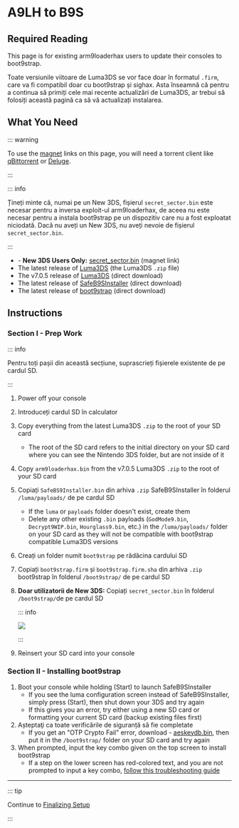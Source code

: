 # A9LH to B9S

## Required Reading

This page is for existing arm9loaderhax users to update their consoles to boot9strap.

Toate versiunile viitoare de Luma3DS se vor face doar în formatul `.firm`, care va fi compatibil doar cu boot9strap și sighax. Asta înseamnă că pentru a continua să primiți cele mai recente actualizări de Luma3DS, ar trebui să folosiți această pagină ca să vă actualizați instalarea.

## What You Need

::: warning

To use the [magnet](https://wikipedia.org/wiki/Magnet_URI_scheme) links on this page, you will need a torrent client like [qBittorrent](https://www.qbittorrent.org/download.php) or [Deluge](http://dev.deluge-torrent.org/wiki/Download).

:::

::: info

Țineți minte că, numai pe un New 3DS, fișierul `secret_sector.bin` este necesar pentru a inversa exploit-ul arm9loaderhax, de aceea nu este necesar pentru a instala boot9strap pe un dispozitiv care nu a fost exploatat niciodată. Dacă nu aveți un New 3DS, nu aveți nevoie de fișierul `secret_sector.bin`.

:::

- <font-awesome-icon icon="fa-solid fa-magnet"/> - **New 3DS Users Only:** [secret_sector.bin](magnet:?xt=urn:btih:15a3c97acf17d67af98ae8657cc66820cc58f655\&dn=secret_sector.bin\&tr=udp%3a%2f%2ftracker.torrent.eu.org%3a451%2fannounce\&tr=udp%3a%2f%2ftracker.lelux.fi%3a6969%2fannounce\&tr=udp%3a%2f%2ftracker.loadbt.com%3a6969%2fannounce\&tr=udp%3a%2f%2ftracker.moeking.me%3a6969%2fannounce\&tr=udp%3a%2f%2ftracker.monitorit4.me%3a6969%2fannounce\&tr=udp%3a%2f%2ftracker.ololosh.space%3a6969%2fannounce\&tr=udp%3a%2f%2ftracker.pomf.se%3a80%2fannounce\&tr=udp%3a%2f%2ftracker.srv00.com%3a6969%2fannounce\&tr=udp%3a%2f%2ftracker.theoks.net%3a6969%2fannounce\&tr=udp%3a%2f%2ftracker.tiny-vps.com%3a6969%2fannounce\&tr=udp%3a%2f%2fopen.tracker.cl%3a1337%2fannounce\&tr=udp%3a%2f%2ftracker.zerobytes.xyz%3a1337%2fannounce\&tr=udp%3a%2f%2ftracker1.bt.moack.co.kr%3a80%2fannounce\&tr=udp%3a%2f%2fvibe.sleepyinternetfun.xyz%3a1738%2fannounce\&tr=udp%3a%2f%2fwww.torrent.eu.org%3a451%2fannounce\&tr=udp%3a%2f%2ftracker.openbittorrent.com%3a6969%2fannounce\&tr=udp%3a%2f%2f9.rarbg.com%3a2810%2fannounce\&tr=udp%3a%2f%2ftracker.opentrackr.org%3a1337%2fannounce\&tr=udp%3a%2f%2fexodus.desync.com%3a6969%2fannounce\&tr=http%3a%2f%2fopenbittorrent.com%3a80%2fannounce) (magnet link)
- The latest release of [Luma3DS](https://github.com/LumaTeam/Luma3DS/releases/latest) (the Luma3DS `.zip` file)
- The v7.0.5 release of [Luma3DS](https://github.com/LumaTeam/Luma3DS/releases/download/v7.0.5/Luma3DSv7.0.5.zip) (direct download)
- The latest release of [SafeB9SInstaller](https://github.com/d0k3/SafeB9SInstaller/releases/download/v0.0.7/SafeB9SInstaller-20170605-122940.zip) (direct download)
- The latest release of [boot9strap](https://github.com/SciresM/boot9strap/releases/download/1.4/boot9strap-1.4.zip) (direct download)

## Instructions

### Section I - Prep Work

::: info

Pentru toți pașii din această secțiune, suprascrieți fișierele existente de pe cardul SD.

:::

1. Power off your console

2. Introduceți cardul SD în calculator

3. Copy everything from the latest Luma3DS `.zip` to the root of your SD card
   - The root of the SD card refers to the initial directory on your SD card where you can see the Nintendo 3DS folder, but are not inside of it

4. Copy `arm9loaderhax.bin` from the v7.0.5 Luma3DS `.zip` to the root of your SD card

5. Copiați `SafeBS9Installer.bin` din arhiva `.zip` SafeB9SInstaller în folderul `/luma/payloads/` de pe cardul SD
   - If the `luma` or `payloads` folder doesn't exist, create them
   - Delete any other existing `.bin` payloads (`GodMode9.bin`, `Decrypt9WIP.bin`, `Hourglass9.bin`, etc.) in the `/luma/payloads/` folder on your SD card as they will not be compatible with boot9strap compatible Luma3DS versions

6. Creați un folder numit `boot9strap` pe rădăcina cardului SD

7. Copiați `boot9strap.firm` și `boot9strap.firm.sha` din arhiva `.zip` boot9strap în folderul `/boot9strap/` de pe cardul SD

8. **Doar utilizatorii de New 3DS:** Copiați `secret_sector.bin` în folderul `/boot9strap/`de pe cardul SD

   ::: info

   ![](/images/screenshots/a9lh-to-b9s-root-layout.png)

   :::

9. Reinsert your SD card into your console

### Section II - Installing boot9strap

1. Boot your console while holding (Start) to launch SafeB9SInstaller
   - If you see the luma configuration screen instead of SafeB9SInstaller, simply press (Start), then shut down your 3DS and try again
   - If this gives you an error, try either using a new SD card or formatting your current SD card (backup existing files first)
2. Așteptaţi ca toate verificările de siguranță să fie completate
   - If you get an "OTP Crypto Fail" error, download <font-awesome-icon icon="fa-solid fa-magnet"/> - [aeskeydb.bin](magnet:?xt=urn:btih:d25dab06a7e127922d70ddaa4fe896709dc99a1e\&dn=aeskeydb.bin\&tr=udp%3a%2f%2ftracker.tiny-vps.com%3a6969%2fannounce\&tr=udp%3a%2f%2ftracker.lelux.fi%3a6969%2fannounce\&tr=udp%3a%2f%2ftracker.loadbt.com%3a6969%2fannounce\&tr=udp%3a%2f%2ftracker.moeking.me%3a6969%2fannounce\&tr=udp%3a%2f%2ftracker.monitorit4.me%3a6969%2fannounce\&tr=udp%3a%2f%2ftracker.ololosh.space%3a6969%2fannounce\&tr=udp%3a%2f%2ftracker.pomf.se%3a80%2fannounce\&tr=udp%3a%2f%2ftracker.srv00.com%3a6969%2fannounce\&tr=udp%3a%2f%2ftracker.theoks.net%3a6969%2fannounce\&tr=udp%3a%2f%2fopen.tracker.cl%3a1337%2fannounce\&tr=udp%3a%2f%2ftracker.torrent.eu.org%3a451%2fannounce\&tr=udp%3a%2f%2ftracker.zerobytes.xyz%3a1337%2fannounce\&tr=udp%3a%2f%2ftracker1.bt.moack.co.kr%3a80%2fannounce\&tr=udp%3a%2f%2fvibe.sleepyinternetfun.xyz%3a1738%2fannounce\&tr=udp%3a%2f%2fwww.torrent.eu.org%3a451%2fannounce\&tr=udp%3a%2f%2ftracker.openbittorrent.com%3a6969%2fannounce\&tr=udp%3a%2f%2f9.rarbg.com%3a2810%2fannounce\&tr=udp%3a%2f%2ftracker.opentrackr.org%3a1337%2fannounce\&tr=http%3a%2f%2fopenbittorrent.com%3a80%2fannounce\&tr=udp%3a%2f%2fexodus.desync.com%3a6969%2fannounce), then put it in the `/boot9strap/` folder on your SD card and try again
3. When prompted, input the key combo given on the top screen to install boot9strap
   - If a step on the lower screen has red-colored text, and you are not prompted to input a key combo, [follow this troubleshooting guide](troubleshooting-a9lh-to-b9s)

<!--@include: ./_include/configure-luma3ds.md -->

___

::: tip

Continue to [Finalizing Setup](finalizing-setup)

:::
